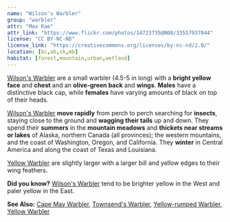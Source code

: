 ```yaml
---
name: "Wilson's Warbler"
group: "warbler"
attr: "Max Rae"
attr_link: "https://www.flickr.com/photos/14723735@N08/33557937044"
license: "CC BY-NC-ND"
license_link: "https://creativecommons.org/licenses/by-nc-nd/2.0/"
location: [bc,ab,sk,mb]
habitat: [forest,mountain,urban,wetland]
---
```

[Wilson's Warbler](/birds/wilswarb/) are a small warbler (4.5-5 in long) with a **bright yellow face** and **chest** and an **olive-green back** and **wings**. **Males** have a distinctive black cap, while **females** have varying amounts of black on top of their heads.

[Wilson's Warbler](/birds/wilswarb/) **move rapidly** from perch to perch searching for **insects**, staying close to the ground and **wagging their tails** up and down. They spend their **summers** in the **mountain meadows** and **thickets near streams or lakes** of Alaska, northern Canada (all provinces); the western mountains, and the coast of Washington, Oregon, and California. They **winter** in Central America and along the coast of Texas and Louisiana.

[Yellow Warbler](/birds/yellwarb/) are slightly larger with a larger bill and yellow edges to their wing feathers.

**Did you know?** [Wilson's Warbler](/birds/wilswarb/) tend to be brighter yellow in the West and paler yellow in the East.

<!-- generated, do not edit -->
**See Also:**
[Cape May Warbler](/birds/capewarb/),
[Townsend's Warbler](/birds/townwarb/),
[Yellow-rumped Warbler](/birds/yellrump/),
[Yellow Warbler](/birds/yellwarb/)
